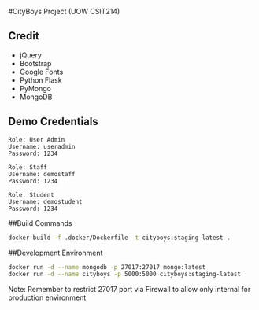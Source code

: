 #CityBoys Project (UOW CSIT214)

## Credit
* jQuery
* Bootstrap
* Google Fonts
* Python Flask
* PyMongo
* MongoDB

## Demo Credentials
```
Role: User Admin
Username: useradmin
Password: 1234
```

```
Role: Staff
Username: demostaff
Password: 1234
```
```
Role: Student
Username: demostudent
Password: 1234
```

##Build Commands
```bash
docker build -f .docker/Dockerfile -t cityboys:staging-latest .
```

##Development Environment
```bash
docker run -d --name mongodb -p 27017:27017 mongo:latest
docker run -d --name cityboys -p 5000:5000 cityboys:staging-latest
```
Note: Remember to restrict 27017 port via Firewall to allow only internal for production environment